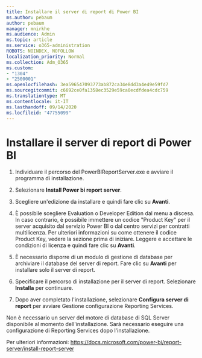 ```yaml
---
title: Installare il server di report di Power BI
ms.author: pebaum
author: pebaum
manager: mnirkhe
ms.audience: Admin
ms.topic: article
ms.service: o365-administration
ROBOTS: NOINDEX, NOFOLLOW
localization_priority: Normal
ms.collection: Adm_O365
ms.custom:
- "1304"
- "2500001"
ms.openlocfilehash: 3ea596547093773ab872ca34e8dd3a4e49e59fd7
ms.sourcegitcommit: c6692ce0fa1358ec3529e59ca0ecdfdea4cdc759
ms.translationtype: MT
ms.contentlocale: it-IT
ms.lasthandoff: 09/14/2020
ms.locfileid: "47755099"
---
```

# <a name="install-power-bi-report-server"></a>Installare il server di report di Power BI

1. Individuare il percorso del PowerBIReportServer.exe e avviare il programma di installazione.

2. Selezionare **Install Power bi report server**.

3. Scegliere un'edizione da installare e quindi fare clic su **Avanti**.

4. È possibile scegliere Evaluation o Developer Edition dal menu a discesa.  In caso contrario, è possibile immettere un codice "Product Key" per il server acquisito dal servizio Power BI o dal centro servizi per contratti multilicenza. Per ulteriori informazioni su come ottenere il codice Product Key, vedere la sezione prima di iniziare. Leggere e accettare le condizioni di licenza e quindi fare clic su **Avanti**.

5. È necessario disporre di un modulo di gestione di database per archiviare il database del server di report. Fare clic su **Avanti** per installare solo il server di report.

6. Specificare il percorso di installazione per il server di report. Selezionare **Installa** per continuare.

7. Dopo aver completato l'installazione, selezionare **Configura server di report** per avviare Gestione configurazione Reporting Services.

Non è necessario un server del motore di database di SQL Server disponibile al momento dell'installazione. Sarà necessario eseguire una configurazione di Reporting Services dopo l'installazione.

Per ulteriori informazioni: https://docs.microsoft.com/power-bi/report-server/install-report-server
